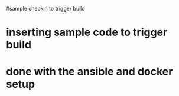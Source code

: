 #sample checkin to trigger build
# inserting sample code to trigger build
# done with the ansible and docker  setup
